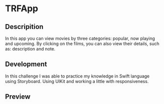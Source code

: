 # TRFApp

<h2>Descripition</h2>

In this app you can view movies by three categories: popular, now playing and upcoming. By clicking on the films, you can also view their details, such as: description and note.


<h2> Development </h2>
<p> In this challenge I was able to practice my knowledge in Swift language using Storyboard. Using UIKit and working a little with responsiveness.
</p>


<h2>Preview</h2>



